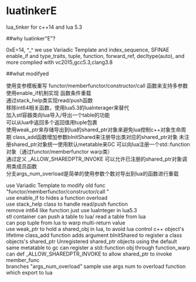 # luatinkerE
lua_tinker for c++14 and lua 5.3

##why luatinker"E"?

0xE=14, ^_^
we use Variadic Template and index_sequence, SFINAE enable_if and type_traits, tuple, function, forward_ref, decltype(auto), and more 
complied with vc2015,gcc5.3,clang3.8


##what modifyed

使用变参模板重写 functor/memberfunctor/constructor/call 函数来支持多参数  
使用enable_if机制实现 函数条件重载  
通过stack_help类实现read/push函数  
移除int64相关函数，使用lua5.3的luaInterager来替代  
加入stl容器类向lua导入/导出一个table的功能  
可以从lua中返回多个返回值用tuple包裹  
使用weak_ptr来存储导出到lua的shared_ptr对象来避免lua控制c++对象生命周期
class_add函数增加参数bInitShared来注册导出类对应的shared_ptr对象
未注册shared_ptr对象统一使用默认metatable来GC
可以向lua注册一个std::function对象（通过functor/memberfunctor warp类）  
通过定义 _ALLOW_SHAREDPTR_INVOKE 可以允许已注册的shared_ptr对象调用类成员函数  
分支args_num_overload是简单的使用参数个数对导出到lua的函数进行重载


use Variadic Template to modify old func "functor/memberfunctor/constructor/call "  
use enable_if to hides a function overload  
use stack_help class to handle read/push function  
remove int64 like function just use luaInteger in lua5.3  
stl container can push a table to lua/ read a table from lua  
can pop tuple from lua to warp multi-return value  
use weak_ptr to hold a shared_obj in lua, to avoid lua control c++ object's lifetime
class_add function adds argument bInitShared to register a class objects's shared_ptr
Unregistered shared_ptr objects using the default same metatable to gc
can register a std::function obj through function_warp  
can def _ALLOW_SHAREDPTR_INVOKE to allow shared_ptr to invoke member_func  
branches "args_num_overload" sample use args num to overload function which export to lua

